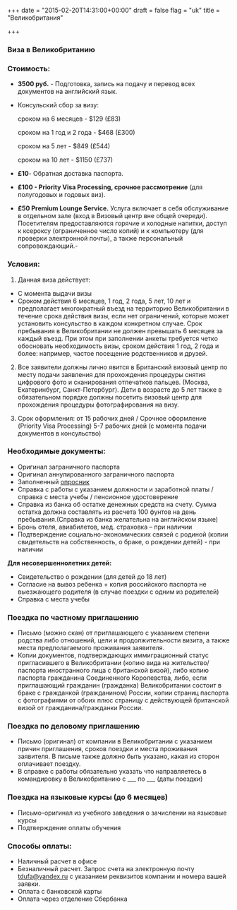 +++
date = "2015-02-20T14:31:00+00:00"
draft = false
flag = "uk"
title = "Великобритания"

+++
### Виза в Великобританию

### Стоимость:

* **3500 руб.** - Подготовка, запись на подачу и перевод всех документов на английский язык.

* Консульский сбор за визу:

  сроком на 6 месяцев -        $129 (£83)

  сроком на 1 год и 2 года -   $468 (£300)

  сроком на 5 лет -            $849 (£544)

  сроком на 10 лет -           $1150 (£737)
  
* **£10**- Обратная доставка паспорта.

* **£100 - Priority Visa Processing, срочное рассмотрение** (для полугодовых и годовых виз).
 
* **£50 Premium Lounge Service.** Услуга включает в себя обслуживание в отдельном зале (вход в Визовый центр вне общей очереди). Посетителям предоставляются горячие и холодные напитки, доступ к ксероксу (ограниченное число копий) и к компьютеру (для проверки электронной почты), а также персональный сопровождающий.- 


### Условия:

1. Данная виза действует:

* C момента выдачи визы
* Cроком действия 6 месяцев, 1 год, 2 года, 5 лет, 10 лет и предполагает многократный въезд на территорию Великобритании в течение срока действия визы, если нет ограничений, которые может установить консульство в каждом конкретном случае. Срок пребывания в Великобритании не должен превышать 6 месяцев за каждый въезд. При этом при заполнении анкеты требуется четко обосновать необходимость визы, сроком действия 1 год, 2 года и более: например, частое посещение родственников и друзей.

2. Все заявители должны лично явится в Британский визовый центр по месту подачи заявления для прохождения процедуры снятия цифрового фото и сканирования отпечатков пальцев. (Москва, Екатеринбург, Санкт-Петербург). Дети в возрасте до 5 лет также в обязательном порядке должны посетить визовый центр для прохождения процедуры фотографирования на визу.

3. Срок оформления: от 15 рабочих дней / Срочное оформление (Priority Visa Processing) 5-7 рабочих дней (с момента подачи документов в консульство)

### Необходимые документы:

* Оригинал заграничного паспорта
* Оригинал аннулированного заграничного паспорта
* Заполненный [опросник](/forms/uk.doc)
* Справка с работы с указанием должности и заработной платы /справка с места учебы / пенсионное удостоверение
* Справка из банка об остатке денежных средств на счету. Сумма остатка должна составлять из расчета 100 фунтов на день пребывания.(Справка из банка желательна на английском языке)
* Бронь отеля, авиабилетов, мед. страховка – при наличии
* Подтверждение социально-экономических связей с родиной (копии свидетельств на собственность, о браке, о рождении детей) - при наличии

**Для несовершеннолетних детей:**

* Свидетельство о рождении (для детей до 18 лет)
* Согласие на вывоз ребенка + копия российского паспорта не выезжающего родителя (в случае поездки с одним из родителей)
* Справка с места учебы 


### Поездка по частному приглашению

* Письмо (можно скан) от приглашающего с указанием степени родства либо отношений, цели и продолжительности визита, а также места предполагаемого проживания заявителя.
* Копии документов, подтверждающих иммиграционный статус пригласившего в Великобритании (копию вида на жительство/ паспорта иностранного лица с британской визой), либо копию паспорта гражданина Соединенного Королевства, либо, если приглашающий гражданин (гражданка) Великобритании состоит в браке с гражданкой (гражданином) России, копии страниц паспорта с фотографиями от обоих плюс страницу с действующей британской визой от гражданина/гражданки России.


### Поездка по деловому приглашению

* Письмо (оригинал) от компании в Великобритании с указанием причин приглашения, сроков поездки и места проживания заявителя. В письме также должно быть указано, какая из сторон оплачивает поездку.
* В справке с работы обязательно указать что направляетесь в командировку в Великобританию с ___ по ___ (даты поездки)


### Поездка на языковые курсы (до 6 месяцев)

* Письмо-оригинал из учебного заведения о зачислении на языковые курсы
* Подтверждение оплаты обучения


### Способы оплаты:


* Наличный расчет в офисе 
* Безналичный расчет. Запрос счета на электронную почту  [tdufa@yandex.ru](mailto:tdufa@yandex.ru) с указанием реквизитов компании и номера вашей заявки.
* Оплата с банковской карты
* Оплата через отделение Сбербанка
